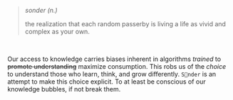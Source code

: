 
> *sonder (n.)*
>
> the realization that each random passerby is living a life as vivid and complex as your own.


&nbsp;

Our access to knowledge carries biases inherent in algorithms _trained_ to ~~promote understanding~~ maximize consumption. This robs us of the _choice_ to understand those who learn, think, and grow differently. `S🎈nder` is an attempt to make this choice explicit. To at least be conscious of our knowledge bubbles, if not break them.
